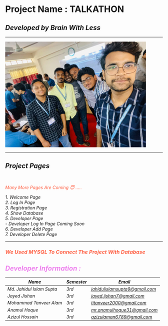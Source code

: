 <!--Markdown Tutorial -->
# Project Name : TALKATHON
<h2><i>Developed by Brain With Less</h2>
<hr>
<img src = ".\group.jpg" width="450" tittle = "Talkthon Members"/>
<hr>
<h2><i>Project Pages</i></h2>
<br>
<p style="color:Tomato;"><i>Many More Pages Are Coming  😇 .....</i></p>
1. Welcome Page <br>
2. Log In Page <br>
3. Registration Page <br>
4. Show Database<br>
5. Developer Page<br>
  - Developer Log In Page Coming Soon<br>
6. Developer Add Page<br>
7. Developer Delete Page <br>
<hr>
<h3 style="color:Tomato;"> We Used MYSQL To Connect The Project With Database</h3>
<h2 style="color:rgb(238, 130, 238);">Developer Information : </h2>

| Name | Semester | Email |
| ----- | ------- | ------ |
| Md. Jahidul Islam Supta | 3rd | jahidulislamsupta9@gmail.com |
| Jayed Jishan | 3rd | jayed.jishan7@gmail.com |
| Mohammad Tanveer Alam | 3rd | titanveer2000@gmail.com |
| Anamul Hoque | 3rd | mr.anamulhoque31@gmail.com |
| Azizul Hossain | 3rd | azizulaman6789@gmail.com |
